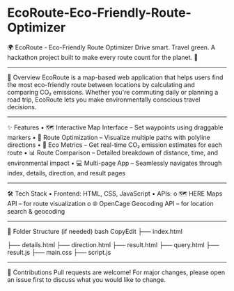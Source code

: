# EcoRoute-Eco-Friendly-Route-Optimizer

🌍 EcoRoute - Eco-Friendly Route Optimizer
Drive smart. Travel green.
A hackathon project built to make every route count for the planet. 🌱
________________________________________
🚀 Overview
EcoRoute is a map-based web application that helps users find the most eco-friendly route between locations by calculating and comparing CO₂ emissions. Whether you're commuting daily or planning a road trip, EcoRoute lets you make environmentally conscious travel decisions.
________________________________________
✨ Features
•	🗺️ Interactive Map Interface – Set waypoints using draggable markers
•	🧭 Route Optimization – Visualize multiple paths with polyline directions
•	🌿 Eco Metrics – Get real-time CO₂ emission estimates for each route
•	📊 Route Comparison – Detailed breakdown of distance, time, and environmental impact
•	💻 Multi-page App – Seamlessly navigates through index, details, direction, and result pages
________________________________________
🛠️ Tech Stack
•	Frontend: HTML, CSS, JavaScript
•	APIs:
o	🗺️ HERE Maps API – for route visualization
o	🌐 OpenCage Geocoding API – for location search & geocoding
________________________________________
📁 Folder Structure (if needed)
bash
CopyEdit
├── index.html 

├── details.html
├── direction.html
├── result.html	
├── query.html
├── result.js
├── main.css
├── script.js
________________________________________
🤝 Contributions
Pull requests are welcome! For major changes, please open an issue first to discuss what you would like to change.

